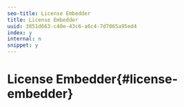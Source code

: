 ```yaml
---
seo-title: License Embedder
title: License Embedder
uuid: 3851d663-c40e-43c6-a6c4-7d7065a95ed4
index: y
internal: n
snippet: y
---
```


# License Embedder{#license-embedder}

